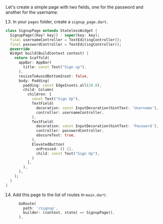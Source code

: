 Let's create a simple page with two fields, one for the password and another for the username:

13. In your `pages` folder, create a `signup_page.dart`.

```dart
class SignupPage extends StatelessWidget {
  SignupPage({Key? key}) : super(key: key);
  final usernameController = TextEditingController();
  final passwordController = TextEditingController();
  @override
  Widget build(BuildContext context) {
    return Scaffold(
      appBar: AppBar(
        title: const Text("Sign up"),
      ),
      resizeToAvoidBottomInset: false,
      body: Padding(
        padding: const EdgeInsets.all(20.0),
        child: Column(
          children: [
            const Text("Sign Up"),
            TextField(
              decoration: const InputDecoration(hintText: 'Username'),
              controller: usernameController,
            ),
            TextField(
              decoration: const InputDecoration(hintText: 'Password'),
              controller: passwordController,
              obscureText: true,
            ),
            ElevatedButton(
              onPressed: () {},
              child: const Text("Sign Up"),
            )
          ],
        ),
      ),
    );
  }
}
```

14. Add this page to the list of routes in `main.dart`:

```dart
      GoRoute(
        path: '/signup',
        builder: (context, state) => SignupPage(),
      ),
```
